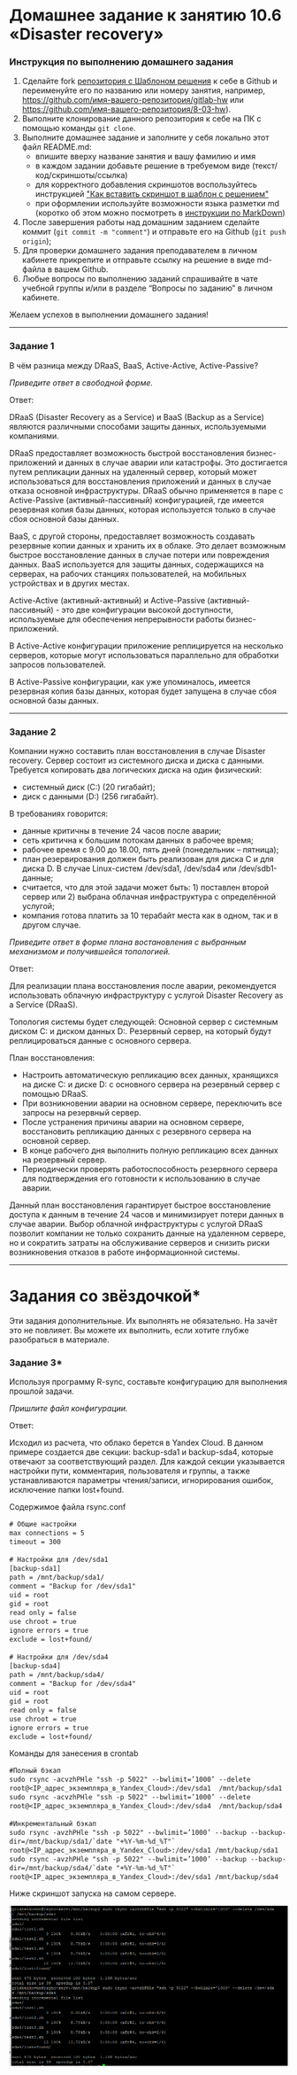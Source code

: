 # Домашнее задание к занятию 10.6 «Disaster recovery»


### Инструкция по выполнению домашнего задания

1. Сделайте fork [репозитория c Шаблоном решения](https://github.com/netology-code/sys-pattern-homework) к себе в Github и переименуйте его по названию или номеру занятия, например, https://github.com/имя-вашего-репозитория/gitlab-hw или https://github.com/имя-вашего-репозитория/8-03-hw).
2. Выполните клонирование данного репозитория к себе на ПК с помощью команды `git clone`.
3. Выполните домашнее задание и заполните у себя локально этот файл README.md:
   - впишите вверху название занятия и вашу фамилию и имя
   - в каждом задании добавьте решение в требуемом виде (текст/код/скриншоты/ссылка)
   - для корректного добавления скриншотов воспользуйтесь инструкцией ["Как вставить скриншот в шаблон с решением"](https://github.com/netology-code/sys-pattern-homework/blob/main/screen-instruction.md)
   - при оформлении используйте возможности языка разметки md (коротко об этом можно посмотреть в [инструкции по MarkDown](https://github.com/netology-code/sys-pattern-homework/blob/main/md-instruction.md))
4. После завершения работы над домашним заданием сделайте коммит (`git commit -m "comment"`) и отправьте его на Github (`git push origin`);
5. Для проверки домашнего задания преподавателем в личном кабинете прикрепите и отправьте ссылку на решение в виде md-файла в вашем Github.
6. Любые вопросы по выполнению заданий спрашивайте в чате учебной группы и/или в разделе “Вопросы по заданию” в личном кабинете.

Желаем успехов в выполнении домашнего задания!

---

### Задание 1

В чём разница между DRaaS, BaaS, Active-Active, Active-Passive?

*Приведите ответ в свободной форме.*

Ответ:

DRaaS (Disaster Recovery as a Service) и BaaS (Backup as a Service) являются различными способами защиты данных, используемыми компаниями.

DRaaS предоставляет возможность быстрой восстановления бизнес-приложений и данных в случае аварии или катастрофы. Это достигается путем репликации данных на удаленный сервер, который может использоваться для восстановления приложений и данных в случае отказа основной инфраструктуры. DRaaS обычно применяется в паре с Active-Passive (активный-пассивный) конфигурацией, где имеется резервная копия базы данных, которая используется только в случае сбоя основной базы данных.

BaaS, с другой стороны, предоставляет возможность создавать резервные копии данных и хранить их в облаке. Это делает возможным быстрое восстановление данных в случае потери или повреждения данных. BaaS используется для защиты данных, содержащихся на серверах, на рабочих станциях пользователей, на мобильных устройствах и в других местах.

Active-Active (активный-активный) и Active-Passive (активный-пассивный) - это две конфигурации высокой доступности, используемые для обеспечения непрерывности работы бизнес-приложений. 

В Active-Active конфигурации приложение реплицируется на несколько серверов, которые могут использоваться параллельно для обработки запросов пользователей. 

В Active-Passive конфигурации, как уже упоминалось, имеется резервная копия базы данных, которая будет запущена в случае сбоя основной базы данных.

---

### Задание 2

Компании нужно составить план восстановления в случае Disaster recovery. Сервер состоит из системного диска и диска с данными. 
Требуется копировать два логических диска на один физический: 
- системный диск (C:) (20 гигабайт);
- диск с данными (D:) (256 гигабайт). 

В требованиях говорится: 
- данные критичны в течение 24 часов после аварии;
- сеть критична к большим потокам данных в рабочее время;
- рабочее время с 9.00 до 18.00, пять дней (понедельник – пятница);
- план резервирования должен быть реализован для диска C и для диска D. В случае Linux-систем /dev/sda1, /dev/sda4 или /dev/sdb1-данные;
- считается, что для этой задачи может быть: 1) поставлен второй сервер или 2) выбрана облачная инфраструктура с определённой услугой;
- компания готова платить за 10 терабайт места как в одном, так и в другом случае.
 
*Приведите ответ в форме плана востановления с выбранным механизмом и получившейся топологией.*

Ответ:

Для реализации плана восстановления после аварии, рекомендуется использовать облачную инфраструктуру с услугой Disaster Recovery as a Service (DRaaS).

Топология системы будет следующей:
Основной сервер с системным диском C: и диском данных D:.
Резервный сервер, на который будут реплицироваться данные с основного сервера.

План восстановления:
+ Настроить автоматическую репликацию всех данных, хранящихся на диске C: и диске D: с основного сервера на резервный сервер с помощью DRaaS.
+ При возникновении аварии на основном сервере, переключить все запросы на резервный сервер.
+ После устранения причины аварии на основном сервере, восстановить репликацию данных с резервного сервера на основной сервер.
+ В конце рабочего дня выполнить полную репликацию всех данных на резервный сервер.
+ Периодически проверять работоспособность резервного сервера для подтверждения его готовности к использованию в случае аварии.

Данный план восстановления гарантирует быстрое восстановление доступа к данным в течение 24 часов и минимизирует потери данных в случае аварии. Выбор облачной инфраструктуры с услугой DRaaS позволит компании не только сохранить данные на удаленном сервере, но и сократить затраты на обслуживание серверов и снизить риски возникновения отказов в работе информационной системы.

---

# Задания со звёздочкой*

Эти задания дополнительные. Их выполнять не обязательно. На зачёт это не повлияет. Вы можете их выполнить, если хотите глубже разобраться в материале.
 

### Задание 3*

Используя программу R-sync, составьте конфигурацию для выполнения прошлой задачи.

*Пришлите файл конфигурации.*

Ответ:

Исходил из расчета, что облако берется в Yandex Cloud. В данном примере создается две секции: backup-sda1 и backup-sda4, которые отвечают за соответствующий раздел. Для каждой секции указывается настройки пути, комментария, пользователя и группы, а также устанавливаются параметры чтения/записи, игнорирования ошибок, исключение папки lost+found.

Содержимое файла rsync.conf

```
# Общие настройки
max connections = 5
timeout = 300

# Настройки для /dev/sda1
[backup-sda1]
path = /mnt/backup/sda1/
comment = "Backup for /dev/sda1"
uid = root
gid = root
read only = false
use chroot = true
ignore errors = true
exclude = lost+found/

# Настройки для /dev/sda4
[backup-sda4]
path = /mnt/backup/sda4/
comment = "Backup for /dev/sda4"
uid = root
gid = root
read only = false
use chroot = true
ignore errors = true
exclude = lost+found/
```

Команды для занесения в crontab 

```
#Полный бэкап
sudo rsync -acvzhPHle "ssh -p 5022" --bwlimit=’1000’ --delete root@<IP_адрес_экземпляра_в_Yandex_Cloud>:/dev/sda1  /mnt/backup/sda1
sudo rsync -acvzhPHle "ssh -p 5022" --bwlimit=’1000’ --delete root@<IP_адрес_экземпляра_в_Yandex_Cloud>:/dev/sda4  /mnt/backup/sda4

#Инкрементальный бэкап
sudo rsync -avzhPHle "ssh -p 5022" --bwlimit=’1000’ --backup --backup-dir=/mnt/backup/sda1/`date "+%Y-%m-%d_%T"` root@<IP_адрес_экземпляра_в_Yandex_Cloud>:/dev/sda1 /mnt/backup/sda1
sudo rsync -avzhPHle "ssh -p 5022" --bwlimit=’1000’ --backup --backup-dir=/mnt/backup/sda4/`date "+%Y-%m-%d_%T"` root@<IP_адрес_экземпляра_в_Yandex_Cloud>:/dev/sda1 /mnt/backup/sda4
```

Ниже скриншот запуска на самом сервере.

![img](img/3.PNG)


